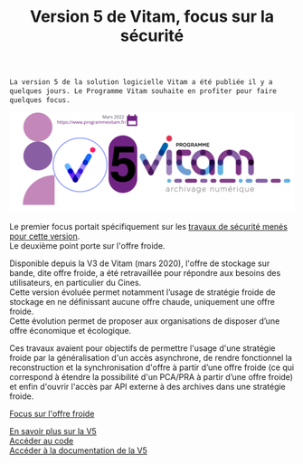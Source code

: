 ﻿---
layout: post
title: Version 5 de Vitam, focus sur la sécurité
---

    La version 5 de la solution logicielle Vitam a été publiée il y a quelques jours. Le Programme Vitam souhaite en profiter pour faire quelques focus.

![Logos](/public/images/v5-une.png)

Le premier focus portait spécifiquement sur les [travaux de sécurité menés pour cette version](https://www.programmevitam.fr/2022/04/20/Version5-focus-securite/).  
Le deuxième point porte sur l'offre froide.

Disponible depuis la V3 de Vitam (mars 2020), l'offre de stockage sur bande, dite offre froide, a été retravaillée pour répondre aux besoins des utilisateurs, en particulier du Cines.  
Cette version évoluée permet notamment l’usage de stratégie froide de stockage en ne définissant aucune offre chaude, uniquement une offre froide.  
Cette évolution permet de proposer aux organisations de disposer d’une offre économique et écologique.

Ces travaux avaient pour objectifs de permettre l'usage d'une stratégie froide par la généralisation d'un accès asynchrone, de rendre fonctionnel la reconstruction et la synchronisation d'offre à partir d’une offre froide (ce qui correspond à étendre la possibilité d'un PCA/PRA à partir d’une offre froide) et enfin d'ouvrir l'accès par API externe à des archives dans une stratégie froide.
  
[Focus sur l'offre froide](/public/images/V5_offre_froide_focus.PNG)
    

[En savoir plus sur la V5](http://www.programmevitam.fr/2022/04/13/Version5/)  
[Accéder au code](http://www.programmevitam.fr/pages/ressources/)  
[Accéder à la documentation de la V5](http://www.programmevitam.fr/pages/documentation/)